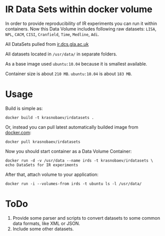 IR Data Sets within docker volume
=================================

In order to provide reproducibility of IR experiments you can run it within 
containers. Now this Data Volume includes following raw datasets: `LISA`,
`NPL`, `CACM`, `CISI`, `Cranfield`, `Time`, `Medline`, `Adi`.

All DataSets pulled from
[ir.dcs.gla.ac.uk](http://ir.dcs.gla.ac.uk/resources/test_collections)

All datasets located in `/usr/data/` in separate folders.

As a base image used `ubuntu:10.04` because it is smallest available.

Container size is about `210 MB`. `ubuntu:10.04` is about `183 MB`.

Usage
=====

Build is simple as:

    docker build -t krasnobaev/irdatasets .

Or, instead you can pull latest automatically builded image from
[docker.com](https://registry.hub.docker.com/u/krasnobaev/irdatasets/):

    docker pull krasnobaev/irdatasets

Now you should start container as a Data Volume Container:

    docker run -d -v /usr/data --name irds -t krasnobaev/irdatasets \
    echo DataSets for IR experiments

After that, attach volume to your application:

    docker run -i --volumes-from irds -t ubuntu ls -l /usr/data/

ToDo
====

1. Provide some parser and scripts to convert datasets to some common
data formats, like XML or JSON.
2. Include some other datasets.

